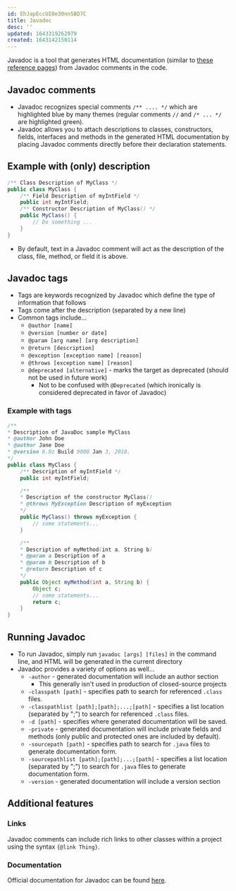 ```yaml
---
id: EhJapEccUI0e30nn5BD7C
title: Javadoc
desc: ''
updated: 1643319262979
created: 1643142150114
---
```


Javadoc is a tool that generates HTML documentation (similar to [these reference pages](java.sun.com)) from Javadoc comments in the code. 
## Javadoc comments
- Javadoc recognizes special comments `/** .... */` which are highlighted blue by many themes (regular comments `//` and `/* ... */` are highlighted green).
- Javadoc allows you to attach descriptions to classes, constructors, fields, interfaces and methods in the generated HTML documentation by placing Javadoc comments directly before their declaration statements.
## Example with (only) description
```java
/** Class Description of MyClass */
public class MyClass {
    /** Field Description of myIntField */
    public int myIntField;
    /** Constructor Description of MyClass() */
    public MyClass() {
        // Do something ...
    }
}
```
- By default, text in a Javadoc comment will act as the description of the class, file, method, or field it is above.
## Javadoc tags
- Tags are keywords recognized by Javadoc which define the type of information that follows
- Tags come after the description (separated by a new line)
- Common tags include...
    - `@author [name]`
    - `@version [number or date]`
    - `@param [arg name] [arg description]`
    - `@return [description]`
    - `@exception [exception name] [reason]`
    - `@throws [exception name] [reason]`
    - `@deprecated [alternative]` - marks the target as deprecated (should not be used in future work)
        - Not to be confused with `@Deprecated` (which ironically is considered deprecated in favor of Javadoc)
### Example with tags
```java
/** 
* Description of JavaDoc sample MyClass
* @author John Doe
* @author Jane Doe
* @version 6.0z Build 9000 Jan 3, 2018.
*/
public class MyClass {
    /** Description of myIntField */
    public int myIntField;

    /**
    * Description of the constructor MyClass()
    * @throws MyException Description of myException
    */
    public MyClass() throws myException {
        // some statements... 
    }

    /**
    * Description of myMethod(int a, String b)
    * @param a Description of a
    * @param b Description of b
    * @return Description of c
    */
    public Object myMethod(int a, String b) {
        Object c;
        // some statements...
        return c;
    }
}
```
## Running Javadoc
- To run Javadoc, simply run `javadoc [args] [files]` in the command line, and HTML will be generated in the current directory
- Javadoc provides a variety of options as well...
    - `-author` - generated documentation will include an author section
        - This generally isn't used in production of closed-source projects
    - `-classpath [path]` - specifies path to search for referenced `.class` files.
    - `-classpathlist [path];[path];...;[path]` - specifies a list location (separated
    by ";") to search for referenced `.class` files.
    - `-d [path]` - specifies where generated documentation will be saved.
    -  `-private` - generated documentation will include private fields and
    methods (only public and protected ones are included by default).
    - `-sourcepath [path]` - specifies path to search for `.java` files to generate
    documentation form.
    - `-sourcepathlist [path];[path];...;[path]` - specifies a list location
    (separated by ";") to search for `.java` files to generate documentation
    form.
    - `-version` - generated documentation will include a version section
## Additional features
### Links
Javadoc comments can include rich links to other classes within a project using the syntax `{@link Thing}`.
### Documentation
Official documentation for Javadoc can be found [here](http://www.oracle.com/technetwork/java/javase/documentation/javadoc-137458.html).